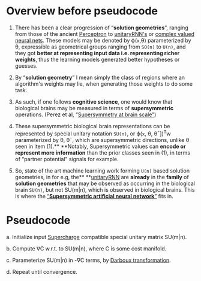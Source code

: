 Overview before pseudocode
===========================
1. There has been a clear progression of “**solution geometries**”, ranging from those of the ancient [Perceptron](https://en.wikipedia.org/wiki/Perceptron) to [unitaryRNN's](https://arxiv.org/abs/1611.00035) or [complex valued neural nets](https://arxiv.org/abs/1705.09792). These models may be denoted by ϕ(`x`,θ) parameterized by θ, expressible as geometrical groups ranging from `SO(n)` to `U(n)`, and they got **better at representing input data i.e. representing richer weights**, thus the learning models generated better hypotheses or guesses.


2. By “**solution geometry**” I mean simply the class of regions where an algorithm's weights may lie, when generating those weights to do some task.


3. As such, if one follows **cognitive science**, one would know that biological brains may be measured in terms of **supersymmetric** operations. (Perez et al, “[Supersymmetry at brain scale”](https://arxiv.org/abs/0705.1134))


4. These supersymmetric biological brain representations can be represented by special unitary notation `SU(n)`, or ϕ(`x`, θ, θ¯])<SUP>T</SUP>w  parameterized by θ, θ¯, which are supersymmetric directions, unlike θ seen in item (1).** **Notably, Supersymmetric values can **encode or represent more information** than the prior classes seen in (1), in terms of “partner potential” signals for example.


5. So, state of the art machine learning work forming `U(n)` based solution geometries, in for e.g, the** **[unitaryRNN](https://arxiv.org/abs/1611.00035) are **already** in the **family** of **solution geometries** that may be observed as occurring in the biological brain `SU(n)`, but not SU(m|n), which is observed in biological brains. This is where the [“**Supersymmetric artificial neural network**”](https://jordanmicahbennett.github.io/Supermathematics-and-Artificial-General-Intelligence/) fits in.

Pseudocode
===========================

a. Initialize input [Supercharge](https://en.wikipedia.org/wiki/Supercharge) compatible special unitary matrix SU(m|n).

b. Compute ∇C w.r.t. to SU(m|n), where C is some cost manifold.

c. Parameterize SU(m|n) in -∇C terms, by [Darboux transformation](https://www.encyclopediaofmath.org/index.php/Darboux_transformation).

d. Repeat until convergence.
